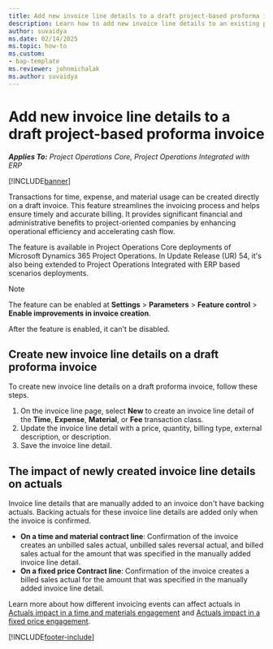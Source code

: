 ```yaml
---
title: Add new invoice line details to a draft project-based proforma invoice
description: Learn how to add new invoice line details to an existing proforma project-based invoice that is in Draft status.
author: suvaidya
ms.date: 02/14/2025
ms.topic: how-to
ms.custom: 
- bap-template
ms.reviewer: johnmichalak
ms.author: suvaidya
---
```

# Add new invoice line details to a draft project-based proforma invoice

_**Applies To:** Project Operations Core, Project Operations Integrated with ERP_

[!INCLUDE[banner](../includes/banner.md)]

Transactions for time, expense, and material usage can be created directly on a draft invoice. This feature streamlines the invoicing process and helps ensure timely and accurate billing. It provides significant financial and administrative benefits to project-oriented companies by enhancing operational efficiency and accelerating cash flow.

The feature is available in Project Operations Core deployments of Microsoft Dynamics 365 Project Operations. In Update Release (UR) 54, it's also being extended to Project Operations Integrated with ERP based scenarios deployments.

> [!NOTE]
> The feature can be enabled at **Settings** \> **Parameters** \> **Feature control** \> **Enable improvements in invoice creation**.
>
> After the feature is enabled, it can't be disabled.

## Create new invoice line details on a draft proforma invoice

To create new invoice line details on a draft proforma invoice, follow these steps.

1. On the invoice line page, select **New** to create an invoice line detail of the **Time**, **Expense**, **Material**, or **Fee** transaction class.
1. Update the invoice line detail with a price, quantity, billing type, external description, or description.
1. Save the invoice line detail.

## The impact of newly created invoice line details on actuals

Invoice line details that are manually added to an invoice don't have backing actuals. Backing actuals for these invoice line details are added only when the invoice is confirmed.

- **On a time and material contract line**: Confirmation of the invoice creates an unbilled sales actual, unbilled sales reversal actual, and billed sales actual for the amount that was specified in the manually added invoice line detail.
- **On a fixed price Contract line**: Confirmation of the invoice creates a billed sales actual for the amount that was specified in the manually added invoice line detail.

Learn more about how different invoicing events can affect actuals in [Actuals impact in a time and materials engagement](../actuals/ActualsonTM.md) and [Actuals impact in a fixed price engagement](../actuals/ActualonFP.md).

[!INCLUDE[footer-include](../includes/footer-banner.md)]
